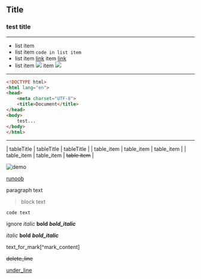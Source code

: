 ## Title

### test title

___

* list item
* list item `code in list item`
* list item [link](https://in.list/item.html) item [link](https://in.list/item.html)
* list item ![ ](https://www.runoob.com/empty.png) item ![ ](https://www.runoob.com/empty.png)

---

```html
<!DOCTYPE html>
<html lang="en">
<head>
    <meta charset="UTF-8">
    <title>Document</title>
</head>
<body>
    test...
</body>
</html>
```

***

| tableTitle | tableTitle | tableTitle |
| table_item | table_item | table_item |
| table_item | table_item | ~~table item~~ |

![demo](https://www.runoob.com/wp-content/themes/runoob/assets/img/runoob-logo.png)

[runoob](https://www.runoob.com/markdown/md-tutorial.html) 

paragraph text

> block text

`code text`

ignore *italic* **bold** ***bold_italic***

*italic* **bold** ***bold_italic***

text_for_mark[^mark_content]

~~delete_line~~

<u>under_line<u>

